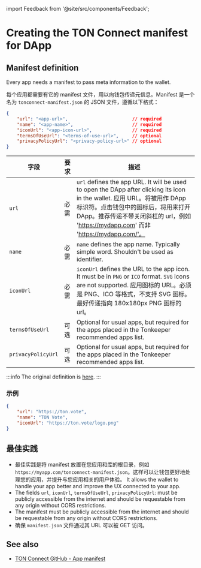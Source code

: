 import Feedback from '@site/src/components/Feedback';

# Creating the TON Connect manifest for DApp

## Manifest definition

Every app needs a manifest to pass meta information to the wallet.

每个应用都需要有它的 manifest 文件，用以向钱包传递元信息。Manifest 是一个名为 `tonconnect-manifest.json` 的 JSON 文件，遵循以下格式：

```json
{
    "url": "<app-url>",                        // required
    "name": "<app-name>",                      // required
    "iconUrl": "<app-icon-url>",               // required
    "termsOfUseUrl": "<terms-of-use-url>",     // optional
    "privacyPolicyUrl": "<privacy-policy-url>" // optional
}
```

| 字段                 | 要求 | 描述                                                                                                                                                                                                                                                                                                              |
| ------------------ | -- | --------------------------------------------------------------------------------------------------------------------------------------------------------------------------------------------------------------------------------------------------------------------------------------------------------------- |
| `url`              | 必需 | `url` defines the app URL.  It will be used to open the DApp after clicking its icon in the wallet. 应用 URL。将被用作 DApp 标识符。点击钱包中的图标后，将用来打开 DApp。推荐传递不带关闭斜杠的 url，例如 'https://mydapp.com' 而非 'https://mydapp.com/'。 |
| `name`             | 必需 | `name` defines the app name. Typically simple word. Shouldn't be used as identifier.                                                                                                                                                                            |
| `iconUrl`          | 必需 | `iconUrl` defines the URL to the app icon. It must be in `PNG` or `ICO` format. `SVG` icons are not supported. 应用图标的 URL。必须是 PNG、ICO 等格式，不支持 SVG 图标。最好传递指向 180x180px PNG 图标的 url。                                                                               |
| `termsOfUseUrl`    | 可选 | Optional for usual apps, but required for the apps placed in the Tonkeeper recommended apps list.                                                                                                                                                                                               |
| `privacyPolicyUrl` | 可选 | Optional for usual apps, but required for the apps placed in the Tonkeeper recommended apps list.                                                                                                                                                                                               |

:::info
The original definition is [here](https://github.com/ton-blockchain/ton-connect/blob/main/requests-responses.md#app-manifest).
:::

### 示例

```json
{
    "url": "https://ton.vote",
    "name": "TON Vote",
    "iconUrl": "https://ton.vote/logo.png"
}
```

## 最佳实践

- 最佳实践是将 manifest 放置在您应用和库的根目录，例如 `https://myapp.com/tonconnect-manifest.json`。这样可以让钱包更好地处理您的应用，并提升与您应用相关的用户体验。 It allows the wallet to handle your app better and improve the UX connected to your app.
- The fields `url`, `iconUrl`, `termsOfUseUrl`, `privacyPolicyUrl`: must be publicly accessible from the internet and should be requestable from any origin without CORS restrictions.
- The manifest must be publicly accessible from the internet and should be requestable from any origin without CORS restrictions.
- 确保 `manifest.json` 文件通过其 URL 可以被 GET 访问。

## See also

- [TON Connect GitHub - App manifest](https://github.com/ton-blockchain/ton-connect/blob/main/requests-responses.md#app-manifest)

<Feedback />

